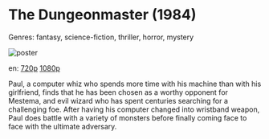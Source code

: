 # The Dungeonmaster (1984)

Genres: fantasy, science-fiction, thriller, horror, mystery

![poster](http://image.tmdb.org/t/p/w500/2ZBACBEzWWC46xSis6onr0B3laP.jpg)

en:
  [720p](magnet:?xt=urn:btih:A92033B0895F36B6CA86BBE3C0B2B7CEA781DF19&tr=udp://glotorrents.pw:6969/announce&tr=udp://tracker.opentrackr.org:1337/announce&tr=udp://torrent.gresille.org:80/announce&tr=udp://tracker.openbittorrent.com:80&tr=udp://tracker.coppersurfer.tk:6969&tr=udp://tracker.leechers-paradise.org:6969&tr=udp://p4p.arenabg.ch:1337&tr=udp://tracker.internetwarriors.net:1337)
  [1080p](magnet:?xt=urn:btih:2A98711FFEA3D840D7E80B67F49B0B616CF92817&tr=udp://glotorrents.pw:6969/announce&tr=udp://tracker.opentrackr.org:1337/announce&tr=udp://torrent.gresille.org:80/announce&tr=udp://tracker.openbittorrent.com:80&tr=udp://tracker.coppersurfer.tk:6969&tr=udp://tracker.leechers-paradise.org:6969&tr=udp://p4p.arenabg.ch:1337&tr=udp://tracker.internetwarriors.net:1337)
  


Paul, a computer whiz who spends more time with his machine than with his girlfriend, finds that he has been chosen as a worthy opponent for Mestema, and evil wizard who has spent centuries searching for a challenging foe. After having his computer changed into wristband weapon, Paul does battle with a variety of monsters before finally coming face to face with the ultimate adversary.